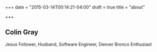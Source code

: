 +++
date = "2015-03-14T00:14:21-04:00"
draft = true
title = "about"

+++

## Colin Gray
Jesus Follower, Husband, Software Engineer, Denver Bronco Enthusiast
